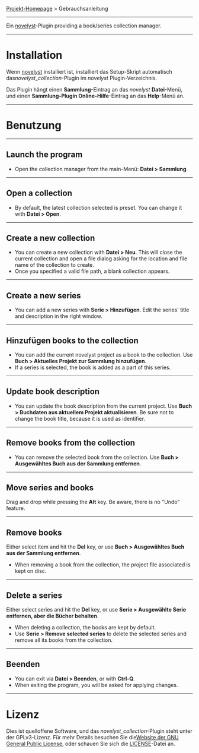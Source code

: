[Projekt-Homepage](https://peter88213.github.io/novelyst_collection) > Gebrauchsanleitung

--- 

Ein [novelyst](https://peter88213.github.io/novelyst/)-Plugin providing a book/series collection manager. 

---

# Installation

Wenn [novelyst](https://peter88213.github.io/novelyst/) installiert ist, installiert das Setup-Skript automatisch das*novelyst_collection*-Plugin im *novelyst* Plugin-Verzeichnis.

Das Plugin hängt einen **Sammlung**-Eintrag an das *novelyst* **Datei**-Menü, und einen **Sammlung-Plugin Online-Hilfe**-Eintrag an das **Help**-Menü an. 

---

# Benutzung

---

## Launch the program

- Open the collection manager from the main-Menü: **Datei > Sammlung**.

---

## Open a collection

- By default, the latest collection selected is preset. You can change it with **Datei > Open**.

---

## Create a new collection

- You can create a new collection with **Datei > Neu**. This will close the current collection
  and open a file dialog asking for the location and file name of the collection to create.
- Once you specified a valid file path, a blank collection appears.

---

## Create a new series

- You can add a new series with **Serie > Hinzufügen**. Edit the series' title and description in the right window.

---

## Hinzufügen books to the collection

- You can add the current novelyst project as a book to the collection. Use **Buch > Aktuelles Projekt zur Sammlung hinzufügen**.
- If a series is selected, the book is added as a part of this series.

---

## Update book description

- You can update the book description from the current project. Use **Buch > Buchdaten aus aktuellem Projekt aktualisieren**. 
  Be sure not to change the book title, because it is used as identifier. 

---

## Remove books from the collection

- You can remove the selected book from the collection. Use **Buch > Ausgewähltes Buch aus der Sammlung entfernen**.

---

## Move series and books

Drag and drop while pressing the **Alt** key. Be aware, there is no "Undo" feature. 

---

## Remove books

Either select item and hit the **Del** key, or use **Buch > Ausgewähltes Buch aus der Sammlung entfernen**.

- When removing a book from the collection, the project file associated is kept on disc. 

---

## Delete a series

Either select series and hit the **Del** key, or use **Serie > Ausgewählte Serie entfernen, aber die Bücher behalten**.

- When deleting a collection, the books are kept by default.
- Use **Serie > Remove selected series** to delete the selected series and remove all its books from the collection. 

---

## Beenden

- You can exit via **Datei > Beenden**, or with **Ctrl-Q**.
- When exiting the program, you will be asked for applying changes.

---

# Lizenz

Dies ist quelloffene Software, und das *novelyst_collection*-Plugin steht unter der GPLv3-Lizenz. Für mehr Details besuchen Sie die[Website der GNU General Public License](https://www.gnu.org/licenses/gpl-3.0.de.html), oder schauen Sie sich die [LICENSE](https://github.com/peter88213/noveltree_collection/blob/main/LICENSE)-Datei an.
